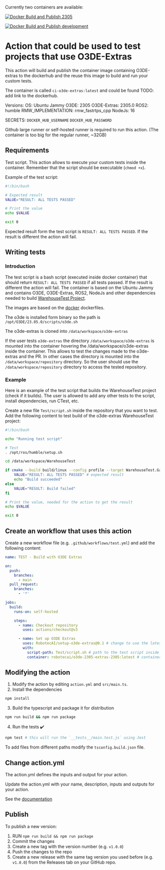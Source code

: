Currently two containers are available:

[![Docker Build and Publish 2305](https://github.com/RobotecAI/setup-o3de-extras/actions/workflows/daily-o3de-extras-2305-build.yml/badge.svg)](https://github.com/RobotecAI/setup-o3de-extras/actions/workflows/daily-o3de-extras-2305-build.yml)

[![Docker Build and Publish development](https://github.com/RobotecAI/setup-o3de-extras/actions/workflows/daily-o3de-extras-development-build.yml/badge.svg)](https://github.com/RobotecAI/setup-o3de-extras/actions/workflows/daily-o3de-extras-development-build.yml)

# Action that could be used to test projects that use O3DE-Extras

This action will build and publish the container image containing O3DE-extras to the dockerhub and the reuse this image to build and run your custom tests.

The container is called `ci-o3de-extras:latest` and could be found TODO: add link to the dockerhub.

Versions:
OS: Ubuntu Jammy
O3DE: 2305
O3DE-Extras: 2305.0
ROS2: humble
RMW_IMPLEMENTATION: rmw_fastrtps_cpp
NodeJs: 16

SECRETS:
`DOCKER_HUB_USERNAME`
`DOCKER_HUB_PASSWORD`

Github large runner or self-hosted runner is required to run this action. (The container is too big for the regular runner, ~32GB)

## Requirements

Test script. This action allows to execute your custom tests inside the container. Remember that the script should be executable (`chmod +x`).

Example of the test script:
```bash
#!/bin/bash

# Expected result
VALUE="RESULT: ALL TESTS PASSED"

# Print the value
echo $VALUE

exit 0
```

Expected result form the test script is `RESULT: ALL TESTS PASSED`. If the result is different the action will fail.

## Writing tests

### Introduction

The test script is a bash script (executed inside docker container) that should return `RESULT: ALL TESTS PASSED` if all tests passed. If the result is different the action will fail. The container is based on the Ubuntu Jammy and contains O3DE, O3DE-Extras, ROS2, NodeJs and other dependencies needed to build [WarehouseTest Project](https://development--o3deorg.netlify.app/docs/user-guide/interactivity/robotics/project-configuration/).

The images are based on the [docker](./docker/) dockerfiles.

The o3de is installed form binary so the path is `/opt/O3DE/23.05.0/scripts/o3de.sh` 

The o3de-extras is cloned into `/data/workspace/o3de-extras`

If the user tests `o3de-extras` the directory `/data/workspace/o3de-extras` is mounted into the container hovering the /data/workspace/o3de-extras inside the container. This allows to test the changes made to the o3de-extras and the PR. In other cases the directory is mounted into the `/data/workspace/repository` directory. So the user should use the `/data/workspace/repository` directory to access the tested repository.

### Example

Here is an example of the test script that builds the WarehouseTest project (check if it builds). The user is allowed to add any other tests to the script, install dependencies, run CTest, etc.


Create a new file `Test/script.sh` inside the repository that you want to test. Add the following content to test build of the o3de-extras WarehouseTest project:

```bash
#!/bin/bash

echo "Running test script"

# Test
. /opt/ros/humble/setup.sh

cd /data/workspace/WarehouseTest

if cmake --build build/linux --config profile --target WarehouseTest.GameLauncher Editor ; then
    VALUE="RESULT: ALL TESTS PASSED" # expected result
    echo "Build succeeded"
else
    VALUE="RESULT: Build failed"
fi

# Print the value, needed for the action to get the result
echo $VALUE

exit 0
```

## Create an workflow that uses this action

Create a new workflow file (e.g. `.github/workflows/test.yml`) and add the following content:

```yaml
name: TEST - Build with O3DE Extras

on:
  push:
    branches:
      - main
  pull_request:
    branches:
      - '*'

jobs:
  build:
    runs-on: self-hosted

    steps:
      - name: Checkout repository
        uses: actions/checkout@v3

      - name: Set up O3DE Extras
        uses: RobotecAI/setup-o3de-extras@0.1 # change to use the latest version
        with:
          script-path: Test/script.sh # path to the test script inside tested repository
          container: robotecai/o3de-2305-extras-2305:latest # container image to use
```


## Modifying the action

1. Modify the action by editing `action.yml` and `src/main.ts`. 
2. Install the dependencies
```bash
npm install
```
3. Build the typescript and package it for distribution
```bash
npm run build && npm run package
```
4. Run the tests :heavy_check_mark:  
```bash
npm test # this will run the `__tests__/main.test.js` using Jest
```

To add files from different paths modify the `tsconfig.build.json` file.

## Change action.yml

The action.yml defines the inputs and output for your action.

Update the action.yml with your name, description, inputs and outputs for your action.

See the [documentation](https://help.github.com/en/articles/metadata-syntax-for-github-actions)

## Publish 

To publish a new version: 
1. RUN `npm run build && npm run package`
2. Commit the changes
3. Create a new tag with the version number (e.g. `v1.0.0`)
4. Push the changes to the repo
5. Create a new release with the same tag version you used before (e.g. `v1.0.0`) from the Releases tab on your GitHub repo.

